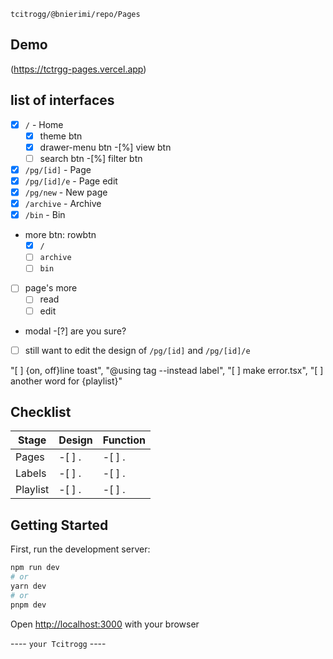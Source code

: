 `tcitrogg/@bnierimi/repo/Pages`

## Demo
(https://tctrgg-pages.vercel.app)

## list of interfaces
-[x] `/`          - Home
  -[x] theme btn
  -[x] drawer-menu btn
  -[%] view btn
  -[ ] search btn
  -[%] filter btn
-[x] `/pg/[id]`   - Page
-[x] `/pg/[id]/e` - Page edit
-[x] `/pg/new`    - New page
-[x] `/archive`    - Archive
-[x] `/bin`        - Bin

- more btn: rowbtn
    -[x] `/`
    -[ ] `archive`
    -[ ] `bin`

-[ ] page's more
  -[ ] read
  -[ ] edit

- modal
  -[?] are you sure?

-[ ] still want to edit the design of `/pg/[id]` and `/pg/[id]/e`

"[ ] {on, off}line toast", "@using tag --instead label", "[ ] make error.tsx", "[ ] another word for {playlist}"

## Checklist
Stage    | Design  | Function
---------|---------|---------
Pages    | -[ ] .  | -[ ] .
Labels   | -[ ] .  | -[ ] .
Playlist | -[ ] .  | -[ ] .

## Getting Started
First, run the development server:

```bash
npm run dev
# or
yarn dev
# or
pnpm dev
```

Open [http://localhost:3000](http://localhost:3000) with your browser

---- `your Tcitrogg` ----